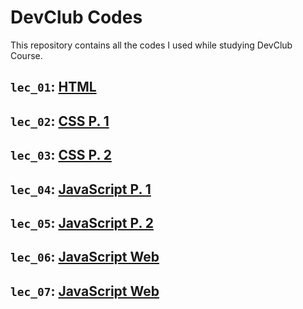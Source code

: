 # DevClub Codes

This repository contains all the codes I used while studying DevClub Course.

## `lec_01`: [HTML](https://github.com/paulaabro-tech/dc-lecture-codes/tree/main/lec_01)

## `lec_02`: [CSS P. 1](https://github.com/paulaabro-tech/dc-lecture-codes/tree/main/lec_02)

## `lec_03`: [CSS P. 2](https://github.com/paulaabro-tech/dc-lecture-codes/tree/main/lec_03)

## `lec_04`: [JavaScript P. 1](https://github.com/paulaabro-tech/dc-lecture-codes/tree/main/lec_04)

## `lec_05`: [JavaScript P. 2](https://github.com/paulaabro-tech/dc-lecture-codes/tree/main/lec_05)

## `lec_06`: [JavaScript Web](https://github.com/paulaabro-tech/dc-lecture-codes/tree/main/lec_06)

## `lec_07`: [JavaScript Web](https://github.com/paulaabro-tech/dc-lecture-codes/tree/main/lec_07)
